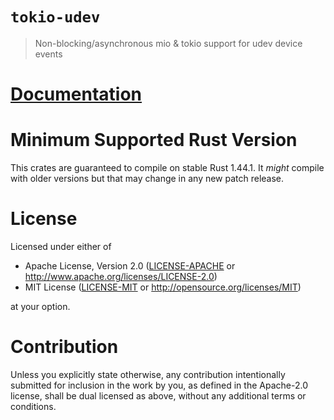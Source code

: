 <!--
SPDX-FileCopyrightText: © 2020 Jean-Pierre De Jesus DIAZ <me@jeandudey.tech>
SPDX-License-Identifier: MIT OR Apache-2.0
-->

# `tokio-udev`

> Non-blocking/asynchronous mio & tokio support for udev device events

# [Documentation](https://docs.rs/tokio-udev)

# Minimum Supported Rust Version

This crates are guaranteed to compile on stable Rust 1.44.1. It _might_ compile
with older versions but that may change in any new patch release.

# License

Licensed under either of

- Apache License, Version 2.0 ([LICENSE-APACHE](LICENSE-APACHE) or http://www.apache.org/licenses/LICENSE-2.0)
- MIT License ([LICENSE-MIT](LICENSE-MIT) or http://opensource.org/licenses/MIT)

at your option.

# Contribution

Unless you explicitly state otherwise, any contribution intentionally submitted
for inclusion in the work by you, as defined in the Apache-2.0 license, shall be
dual licensed as above, without any additional terms or conditions.
